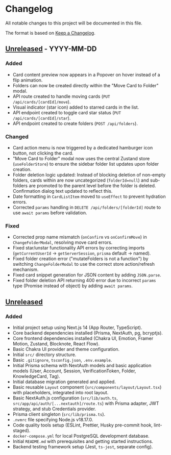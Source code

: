 # Changelog

All notable changes to this project will be documented in this file.

The format is based on [Keep a Changelog](https://keepachangelog.com/en/1.0.0/).

## [Unreleased] - YYYY-MM-DD

### Added
- Card content preview now appears in a Popover on hover instead of a flip animation.
- Folders can now be created directly within the "Move Card to Folder" modal.
- API route created to handle moving cards (`PUT /api/cards/[cardId]/move`).
- Visual indicator (star icon) added to starred cards in the list.
- API endpoint created to toggle card star status (`PUT /api/cards/[cardId]/star`).
- API endpoint created to create folders (`POST /api/folders`).

### Changed
- Card action menu is now triggered by a dedicated hamburger icon button, not clicking the card.
- "Move Card to Folder" modal now uses the central Zustand store (`useFolderStore`) to ensure the sidebar folder list updates upon folder creation.
- Folder deletion logic updated: Instead of blocking deletion of non-empty folders, cards within are now uncategorized (`folderId=null`) and sub-folders are promoted to the parent level before the folder is deleted. Confirmation dialog text updated to reflect this.
- Date formatting in `CardListItem` moved to `useEffect` to prevent hydration errors.
- Corrected `params` handling in `DELETE /api/folders/[folderId]` route to use `await params` before validation.

### Fixed
- Corrected prop name mismatch (`onConfirm` vs `onConfirmMove`) in `ChangeFolderModal`, resolving move card errors.
- Fixed star/unstar functionality API errors by correcting imports (`getCurrentUserId` -> `getServerSession`, `prisma` default -> named).
- Fixed folder creation error ("mutateFolders is not a function") by switching `ChangeFolderModal` to use the correct store action/refresh mechanism.
- Fixed card snippet generation for JSON content by adding `JSON.parse`.
- Fixed folder deletion API returning 400 error due to incorrect `params` type (Promise instead of object) by adding `await params`.

## [Unreleased]

### Added
- Initial project setup using Next.js 14 (App Router, TypeScript).
- Core backend dependencies installed (Prisma, NextAuth, pg, bcryptjs).
- Core frontend dependencies installed (Chakra UI, Emotion, Framer Motion, Zustand, Blocknote, React Flow).
- Basic Chakra UI provider and theme configuration.
- Initial `src/` directory structure.
- Basic `.gitignore`, `tsconfig.json`, `.env.example`.
- Initial Prisma schema with NextAuth models and basic application models (User, Account, Session, VerificationToken, Folder, KnowledgeCard, Tag).
- Initial database migration generated and applied.
- Basic reusable `Layout` component (`src/components/layout/Layout.tsx`) with placeholders, integrated into root layout.
- Basic NextAuth.js configuration (`src/lib/auth.ts`, `src/app/api/auth/[...nextauth]/route.ts`) with Prisma adapter, JWT strategy, and stub Credentials provider.
- Prisma client singleton (`src/lib/prisma.ts`).
- `.nvmrc` file specifying Node.js v18.17.0.
- Code quality tools setup (ESLint, Prettier, Husky pre-commit hook, lint-staged).
- `docker-compose.yml` for local PostgreSQL development database.
- Initial `README.md` with prerequisites and getting started instructions.
- Backend testing framework setup (Jest, `ts-jest`, separate config).

[Unreleased]: https://github.com/your-username/knowledge-card-system/compare/HEAD 
